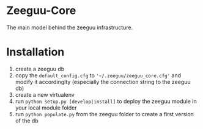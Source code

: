 # Zeeguu-Core

The main model behind the zeeguu infrastructure.

# Installation

1. create a zeeguu db
1. copy the `default_config.cfg` to `'~/.zeeguu/zeeguu_core.cfg'` and modify it accordinglty (especially the connection string to the zeeguu db)
1. create a new virtualenv
1. run `python setup.py [develop|install]` to deploy the zeeguu module in your local module folder
1. run `python populate.py` from the zeeguu folder to create a first version of the db
